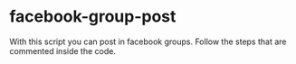 # facebook-group-post

With this script you can post in facebook groups.
Follow the steps that are commented inside the code.


